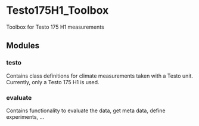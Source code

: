 # Testo175H1_Toolbox
Toolbox for Testo 175 H1 measurements

## Modules

### testo

Contains class definitions for climate measurements taken with a Testo unit. Currently, only a Testo 175 H1 is used.

### evaluate

Contains functionality to evaluate the data, get meta data, define experiments, ...

